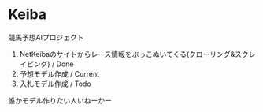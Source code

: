 # Keiba
競馬予想AIプロジェクト

1. NetKeibaのサイトからレース情報をぶっこぬいてくる(クローリング&スクレイピング) / Done
2. 予想モデル作成 / Current
3. 入札モデル作成 / Todo

誰かモデル作りたい人いねーかー
